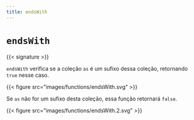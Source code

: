 ```yaml
---
title: endsWith
---
```


# `endsWith`

{{< signature >}}

`endsWith` verifica se a coleção `as` é um sufixo dessa coleção, retornando `true` nesse caso.

{{< figure src="images/functions/endsWith.svg" >}}

Se `as` não for um sufixo desta coleção, essa função retornará `false`.

{{< figure src="images/functions/endsWith.2.svg" >}}
